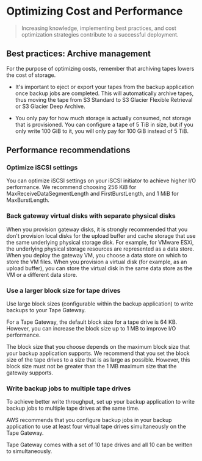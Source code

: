 # Optimizing Cost and Performance

> Increasing knowledge, implementing best practices, and cost optimization strategies contribute to a successful deployment.

## Best practices: Archive management

For the purpose of optimizing costs, remember that archiving tapes lowers the cost of storage. 

* It's important to eject or export your tapes from the backup application once backup jobs are completed. This will automatically archive tapes, thus moving the tape from S3 Standard to S3 Glacier Flexible Retrieval or S3 Glacier Deep Archive.

* You only pay for how much storage is actually consumed, not storage that is provisioned. You can configure a tape of 5 TiB in size, but if you only write 100 GiB to it, you will only pay for 100 GiB instead of 5 TiB.

## Performance recommendations

### Optimize iSCSI settings

You can optimize iSCSI settings on your iSCSI initiator to achieve higher I/O performance. We recommend choosing 256 KiB for MaxReceiveDataSegmentLength and FirstBurstLength, and 1 MiB for MaxBurstLength.

### Back gateway virtual disks with separate physical disks

When you provision gateway disks, it is strongly recommended that you don't provision local disks for the upload buffer and cache storage that use the same underlying physical storage disk. For example, for VMware ESXi, the underlying physical storage resources are represented as a data store. When you deploy the gateway VM, you choose a data store on which to store the VM files. When you provision a virtual disk (for example, as an upload buffer), you can store the virtual disk in the same data store as the VM or a different data store.

### Use a larger block size for tape drives

Use large block sizes (configurable within the backup application) to write backups to your Tape Gateway.

For a Tape Gateway, the default block size for a tape drive is 64 KB. However, you can increase the block size up to 1 MB to improve I/O performance.

The block size that you choose depends on the maximum block size that your backup application supports. We recommend that you set the block size of the tape drives to a size that is as large as possible. However, this block size must not be greater than the 1 MB maximum size that the gateway supports.

### Write backup jobs to multiple tape drives

To achieve better write throughput, set up your backup application to write backup jobs to multiple tape drives at the same time.

AWS recommends that you configure backup jobs in your backup application to use at least four virtual tape drives simultaneously on the Tape Gateway.

Tape Gateway comes with a set of 10 tape drives and all 10 can be written to simultaneously.
